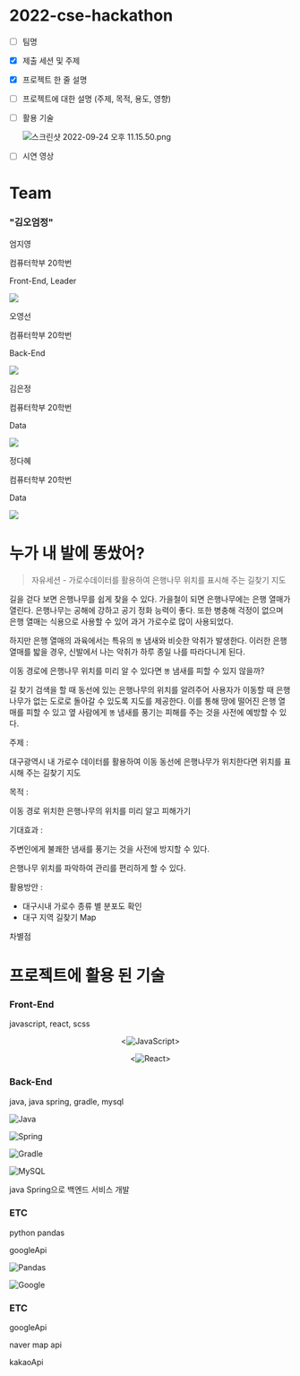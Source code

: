 # 2022-cse-hackathon

- [ ]  팀명
- [x]  제출 세션 및 주제
- [x]  프로젝트 한 줄 설명
- [ ]  프로젝트에 대한 설명 (주제, 목적, 용도, 영향)
- [ ]  활용 기술
    
    ![스크린샷 2022-09-24 오후 11.15.50.png](https://s3-us-west-2.amazonaws.com/secure.notion-static.com/06a2c234-d710-4c71-9554-6f058aefa702/%E1%84%89%E1%85%B3%E1%84%8F%E1%85%B3%E1%84%85%E1%85%B5%E1%86%AB%E1%84%89%E1%85%A3%E1%86%BA_2022-09-24_%E1%84%8B%E1%85%A9%E1%84%92%E1%85%AE_11.15.50.png)
    
- [ ]  시연 영상

# Team

### "김오엄정"

엄지영

컴퓨터학부 20학번 

Front-End, Leader

<a href="https://github.com/thumbzzero/" target="_blank"><img src="https://img.shields.io/badge/github-%23121011.svg?style=for-the-badge&logo=github&logoColor=white"/></a>

오영선

컴퓨터학부 20학번 

Back-End

<a href="https://github.com/oyoungsun/" target="_blank"><img src="https://img.shields.io/badge/github-%23121011.svg?style=for-the-badge&logo=github&logoColor=white"/></a>

김은정

컴퓨터학부 20학번 

Data

<a href="https://github.com/ezzkimm/" target="_blank"><img src="https://img.shields.io/badge/github-%23121011.svg?style=for-the-badge&logo=github&logoColor=white"/></a>

정다혜

컴퓨터학부 20학번 

Data

<a href="https://github.com/JeongDaH/" target="_blank"><img src="https://img.shields.io/badge/github-%23121011.svg?style=for-the-badge&logo=github&logoColor=white"/></a>

# 누가 내 발에 똥쌌어?

> 자유세션 - 가로수데이터를 활용하여 은행나무 위치를 표시해 주는 길찾기 지도
> 

길을 걷다 보면 은행나무를 쉽게 찾을 수 있다. 가을철이 되면 은행나무에는 은행 열매가 열린다. 은행나무는 공해에 강하고 공기 정화 능력이 좋다. 또한 병충해 걱정이 없으며 은행 열매는 식용으로 사용할 수 있어 과거 가로수로 많이 사용되었다.

하지만 은행 열매의 과육에서는 특유의 `똥` 냄새와 비슷한 악취가 발생한다. 이러한 은행 열매를 밟을 경우, 신발에서 나는 악취가 하루 종일 나를 따라다니게 된다.

이동 경로에 은행나무 위치를 미리 알 수 있다면 `똥` 냄새를 피할 수 있지 않을까?

길 찾기 검색을 할 때 동선에 있는 은행나무의 위치를 알려주어 사용자가 이동할 때 은행나무가 없는 도로로 돌아갈 수 있도록 지도를 제공한다. 이를 통해 땅에 떨어진 은행 열매를 피할 수 있고 옆 사람에게 `똥` 냄새를 풍기는 피해를 주는 것을 사전에 예방할 수 있다.

주제 : 

대구광역시 내 가로수 데이터를 활용하여 이동 동선에 은행나무가 위치한다면 위치를 표시해 주는 길찾기 지도

목적 : 

이동 경로 위치한 은행나무의 위치를 미리 알고 피해가기

기대효과 :

주변인에게 불쾌한 냄새를 풍기는 것을 사전에 방지할 수 있다.

은행나무 위치를 파악하여 관리를 편리하게 할 수 있다.

활용방안 : 

- 대구시내 가로수 종류 별 분포도 확인
- 대구 지역 길찾기 Map

차별점

# 프로젝트에 활용 된 기술

### Front-End

javascript, react, scss
<div align="center">

<![JavaScript](https://img.shields.io/badge/javascript-%23323330.svg?style=for-the-badge&logo=javascript&logoColor=%23F7DF1E)>

<![React](<https://img.shields.io/badge/react-%2320232a.svg?style=for-the-badge&logo=react&logoColor=%2361DAFB>)>

</div>

### Back-End

java, java spring, gradle, mysql

![Java](https://img.shields.io/badge/java-%23ED8B00.svg?style=for-the-badge&logo=java&logoColor=white)

![Spring](<https://img.shields.io/badge/spring-%236DB33F.svg?style=for-the-badge&logo=spring&logoColor=white>)

![Gradle](https://img.shields.io/badge/Gradle-02303A.svg?style=for-the-badge&logo=Gradle&logoColor=white)

![MySQL](https://img.shields.io/badge/mysql-%2300f.svg?style=for-the-badge&logo=mysql&logoColor=white)

java Spring으로 백엔드 서비스 개발

### ETC

python pandas

googleApi

![Pandas](<https://img.shields.io/badge/pandas-%23150458.svg?style=for-the-badge&logo=pandas&logoColor=white>)

![Google](<https://img.shields.io/badge/google-4285F4?style=for-the-badge&logo=google&logoColor=white>) 

### ETC

googleApi

naver map api

kakaoApi
